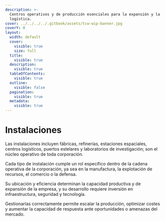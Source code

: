 ```yaml
---
description: >-
  Centros operativos y de producción esenciales para la expansión y la
  logística.
cover: ../../../../.gitbook/assets/tcw-wip-banner.jpg
coverY: 0
layout:
  width: default
  cover:
    visible: true
    size: full
  title:
    visible: true
  description:
    visible: true
  tableOfContents:
    visible: true
  outline:
    visible: false
  pagination:
    visible: true
  metadata:
    visible: true
---
```


# Instalaciones

Las instalaciones incluyen fábricas, refinerías, estaciones espaciales, centros logísticos, puertos estelares y laboratorios de investigación; son el núcleo operativo de toda corporación.

Cada tipo de instalación cumple un rol específico dentro de la cadena operativa de la corporación, ya sea en la manufactura, la explotación de recursos, el comercio o la defensa.

Su ubicación y eficiencia determinan la capacidad productiva y de expansión de la empresa, y su desarrollo requiere inversión en infraestructura, seguridad y tecnología.

Gestionarlas correctamente permite escalar la producción, optimizar costes y aumentar la capacidad de respuesta ante oportunidades o amenazas del mercado.
